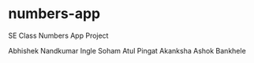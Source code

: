 # numbers-app
SE Class Numbers App Project

Abhishek Nandkumar Ingle
Soham Atul Pingat
Akanksha Ashok Bankhele

